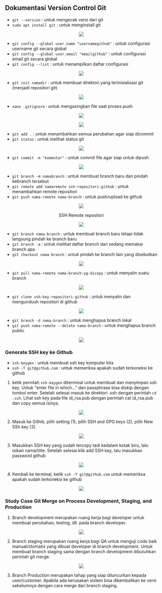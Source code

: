 ## Dokumentasi Version Control Git

- `git --version`        : untuk mengecek versi dari git
- `sudo apt install git` : untuk menginstall git

<p align="center"><img src="../week-2/assets/Version-Control-Git/1.png"></p>

- `git config --global user.name "usernamegithub"` : untuk configurasi username git secara global
- `git config --global user.email "emailgithub"`   : untuk configurasi email git secara global
- `git config --list` : untuk menampilkan daftar configurasi

<p align="center"><img src="../week-2/assets/Version-Control-Git/2.png"></p>

- `git init namadir` : untuk membuat direktori yang terinisialisasi git (menjadi repositori git)

<p align="center"><img src="../week-2/assets/Version-Control-Git/7.png"></p>

- `nano .gitignore` : untuk mengasingkan file saat proses push

<p align="center"><img src="../week-2/assets/Version-Control-Git/9.png"></p>

<p align="center"><img src="../week-2/assets/Version-Control-Git/8.png"></p>

- `git add .`  : untuk menambahkan semua perubahan agar siap dicommit
- `git status` : untuk melihat status git

<p align="center"><img src="../week-2/assets/Version-Control-Git/10.png"></p>

- `git commit -m "komentar"` : untuk commit file agar siap untuk dipush

<p align="center"><img src="../week-2/assets/Version-Control-Git/11.png"></p>

- `git branch -m namabranch` : untuk membuat branch baru dan pindah kebranch tersebut
- `git remote add namaremote ssh-repositori-github` : untuk menambahkan remote repositori
- `git push nama-remote nama-branch` : untuk push/upload ke github

<p align="center"><img src="../week-2/assets/Version-Control-Git/13.png"></p>

<p align="center">SSH Remote repositori</p>

<p align="center"><img src="../week-2/assets/Version-Control-Git/12.png"></p>

- `git branch nama-branch` : untuk membuat branch baru tetapi tidak langsung pindah ke branch baru
- `git branch -a` : untuk melihat daftar branch dan sedang memakai branch apa
- `git checkout nama-branch` : untuk pindah ke branch lain yang disebutkan

<p align="center"><img src="../week-2/assets/Version-Control-Git/16.png"></p>

- `git pull nama-remote nama-branch-yg-dicopy` : untuk menyalin suatu branch

<p align="center"><img src="../week-2/assets/Version-Control-Git/18.png"></p>

- `git clone ssh-key-repositori-github` : untuk menyalin dan mengunduuh repositori di github

<p align="center"><img src="../week-2/assets/Version-Control-Git/22.png"></p>

- `git branch -d nama-branch` : untuk menghapus branch lokal
- `git push nama-remote --delete nama-branch` : untuk menghapus branch public

<p align="center"><img src="../week-2/assets/Version-Control-Git/24.png"></p>



### Generate SSH key ke Github

- `ssh-keygen`            : untuk membuat ssh key komputer kita
- `ssh -T git@github.com` : untuk memeriksa apakah sudah terkoneksi ke github

1. ketik perintah `ssh-keygen` diterminal untuk membuat dan menyimpan ssh key. Untuk "enter file in which..." dan passphrase bisa diskip dengan tombol enter. Setelah selesai masuk ke direktori .ssh dengan perintah `cd .ssh`. Lihat ssh key pada file id_rsa.pub dengan perintah cat id_rsa.pub dan copy semua isinya.

<p align="center"><img src="../week-2/assets/Version-Control-Git/3.png"></p>

2. Masuk ke Githib, pilih setting (1), pilih SSH and GPG keys (2), pilih New SSh key (3).

<p align="center"><img src="../week-2/assets/Version-Control-Git/5.png"></p>

3. Masukkan SSH key yang sudah tercopy tadi kedalam kotak biru, lalu isikan nama/title. Setelah selesai klik add SSH key, lalu masukkan password github

<p align="center"><img src="../week-2/assets/Version-Control-Git/6.png"></p>

4. Kembali ke terminal, ketik `ssh -T git@github.com` untuk memeriksa apakah sudah terkoneksi ke github

<p align="center"><img src="../week-2/assets/Version-Control-Git/4.png"></p>

### Study Case Git Merge on Process Development, Staging, and Production

1. Branch development merupakan ruang kerja bagi developer untuk membuat perubahan, testing, dll. pada branch developer.

<p align="center"><img src="../week-2/assets/Version-Control-Git/25.png"></p>

2. Branch staging merupakan ruang kerja bagi QA untuk menguji code baik manual/otomatis yang dibuat developer di branch development. Untuk membuat branch staging sama dengan branch development dibutuhkan perintah git merge.

<p align="center"><img src="../week-2/assets/Version-Control-Git/26.png"></p>

3. Branch Production merupakan tahap yang siap diluncurkan kepada user/customer. Apabila ada kerusakan sistem bisa dikembalikan ke versi sebelumnya dengan cara merge dari branch staging.

